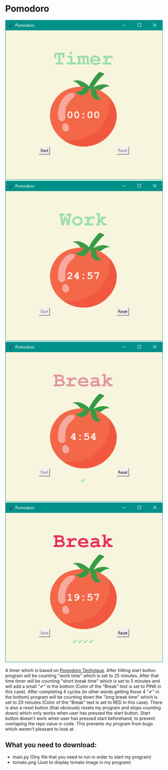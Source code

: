 # Pomodoro

<img src='./screenshots/Pomodoro_screenshot1.png' width='700'>
<img src='./screenshots/Pomodoro_screenshot2.png' width='700'>
<img src='./screenshots/Pomodoro_screenshot3.png' width='700'>
<img src='./screenshots/Pomodoro_screenshot4.png' width='700'>

A timer which is based on [Pomodoro Technique](https://en.wikipedia.org/wiki/Pomodoro_Technique). After hitting start button program will be counting "work time" which is set to 25 minutes. After that time timer will be counting "short break time" which is set to 5 minutes and will add a small "✔" in the bottom (Color of the "Break" text is set to PINK in this case). After completing 4 cycles (in other words getting those 4 "✔" in the bottom) program will be counting down the "long break time" which is set to 20 minutes (Color of the "Break" text is set to RED in this case). There is also a reset button (that obviously resets my program and stops counting down) which only works when user has pressed the start button. Start button doesn't work when user has pressed start beforehand, to prevent overlaping the reps value in code. This prevents my program from bugs which weren't pleasant to look at.

## What you need to download:
- main.py (Ony file that you need to run in order to start my program)
- tomato.png (Just to display tomato image in my program)
